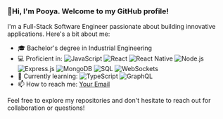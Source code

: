 ### 👋Hi, I'm Pooya. Welcome to my GitHub profile! 

I'm a Full-Stack Software Engineer passionate about building innovative applications. Here's a bit about me:

- 🎓 Bachelor's degree in Industrial Engineering
- 💻 Proficient in:
  ![JavaScript](https://img.shields.io/badge/-JavaScript-black?style=flat-square&logo=javascript)
  ![React](https://img.shields.io/badge/-React-black?style=flat-square&logo=react)
  ![React Native](https://img.shields.io/badge/-React_Native-black?style=flat-square&logo=react)
  ![Node.js](https://img.shields.io/badge/-Node.js-black?style=flat-square&logo=node.js)
  ![Express.js](https://img.shields.io/badge/-Express.js-black?style=flat-square&logo=express)
  ![MongoDB](https://img.shields.io/badge/-MongoDB-black?style=flat-square&logo=mongodb)
  ![SQL](https://img.shields.io/badge/-SQL-black?style=flat-square&logo=mysql)
  ![WebSockets](https://img.shields.io/badge/-WebSockets-black?style=flat-square&logo=websocket)
- 🌱 Currently learning:
  ![TypeScript](https://img.shields.io/badge/-TypeScript-black?style=flat-square&logo=typescript)
  ![GraphQL](https://img.shields.io/badge/-GraphQL-black?style=flat-square&logo=graphql)
- 📫 How to reach me: [Your Email](mailto:your-email@example.com)

Feel free to explore my repositories and don't hesitate to reach out for collaboration or questions!

